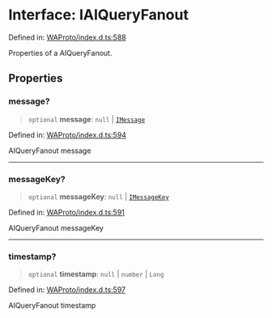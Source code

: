 # Interface: IAIQueryFanout

Defined in: [WAProto/index.d.ts:588](https://github.com/Fokusdotid/bail/blob/8b525f9ebcc20cb9acd0f880b6ad58976e38b117/WAProto/index.d.ts#L588)

Properties of a AIQueryFanout.

## Properties

### message?

> `optional` **message**: `null` \| [`IMessage`](IMessage.md)

Defined in: [WAProto/index.d.ts:594](https://github.com/Fokusdotid/bail/blob/8b525f9ebcc20cb9acd0f880b6ad58976e38b117/WAProto/index.d.ts#L594)

AIQueryFanout message

***

### messageKey?

> `optional` **messageKey**: `null` \| [`IMessageKey`](IMessageKey.md)

Defined in: [WAProto/index.d.ts:591](https://github.com/Fokusdotid/bail/blob/8b525f9ebcc20cb9acd0f880b6ad58976e38b117/WAProto/index.d.ts#L591)

AIQueryFanout messageKey

***

### timestamp?

> `optional` **timestamp**: `null` \| `number` \| `Long`

Defined in: [WAProto/index.d.ts:597](https://github.com/Fokusdotid/bail/blob/8b525f9ebcc20cb9acd0f880b6ad58976e38b117/WAProto/index.d.ts#L597)

AIQueryFanout timestamp

